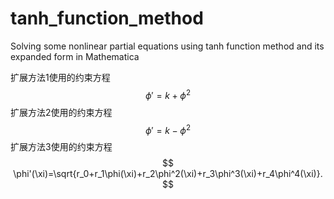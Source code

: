 # tanh_function_method
Solving some nonlinear partial equations using tanh function method and its expanded form in Mathematica

扩展方法1使用的约束方程
$$
\phi' = k+\phi^2
$$
扩展方法2使用的约束方程
$$
\phi' = k-\phi^2
$$
扩展方法3使用的约束方程
$$
\phi'(\xi)=\sqrt{r_0+r_1\phi(\xi)+r_2\phi^2(\xi)+r_3\phi^3(\xi)+r_4\phi^4(\xi)}.
$$

